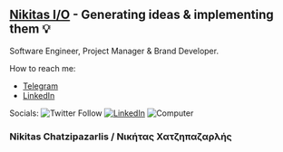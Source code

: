 ## [Nikitas I/O](https://nikitas.io) - Generating ideas & implementing them 💡
Software Engineer, Project Manager & Brand Developer. 


How to reach me:
- [Telegram](https://t.me/nikitas_io)
- [LinkedIn](https://www.linkedin.com/in/nikitas-io/)

Socials:
![Twitter Follow](https://img.shields.io/twitter/follow/nikitas_io?label=Twitter&style=social)
[![LinkedIn][linkedin-shield]][linkedin-url]
![Computer](https://user-images.githubusercontent.com/22666742/117654012-d9621e00-b19d-11eb-8e3c-c1a03c13acfb.gif)
### Nikitas Chatzipazarlis / Νικήτας Χατζηπαζαρλής

[linkedin-shield]: https://img.shields.io/badge/-LinkedIn-black.svg?style=flat-square&logo=linkedin&colorB=555
[linkedin-url]: https://linkedin.com/in/nikitas-io



<!--
**Nikitas-io/Nikitas-io** is a ✨ _special_ ✨ repository because its `README.md` (this file) appears on your GitHub profile.

Here are some ideas to get you started:

- 🔭 I’m currently working on ...
- 🌱 I’m currently learning ...
- 👯 I’m looking to collaborate on ...
- 🤔 I’m looking for help with ...
- 💬 Ask me about ...
- 📫 How to reach me: ...
- 😄 Pronouns: ...
- ⚡ Fun fact: ...
-->

